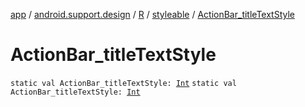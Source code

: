 [app](../../../index.md) / [android.support.design](../../index.md) / [R](../index.md) / [styleable](index.md) / [ActionBar_titleTextStyle](./-action-bar_title-text-style.md)

# ActionBar_titleTextStyle

`static val ActionBar_titleTextStyle: `[`Int`](https://kotlinlang.org/api/latest/jvm/stdlib/kotlin/-int/index.html)
`static val ActionBar_titleTextStyle: `[`Int`](https://kotlinlang.org/api/latest/jvm/stdlib/kotlin/-int/index.html)